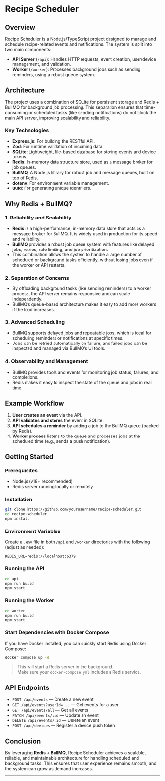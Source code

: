 # Recipe Scheduler

## Overview

Recipe Scheduler is a Node.js/TypeScript project designed to manage and schedule recipe-related events and notifications. The system is split into two main components:

- **API Server** (`/api`): Handles HTTP requests, event creation, user/device management, and validation.
- **Worker** (`/worker`): Processes background jobs such as sending reminders, using a robust queue system.

## Architecture

The project uses a combination of SQLite for persistent storage and Redis + BullMQ for background job processing. This separation ensures that time-consuming or scheduled tasks (like sending notifications) do not block the main API server, improving scalability and reliability.

### Key Technologies

- **Express.js**: For building the RESTful API.
- **Zod**: For runtime validation of incoming data.
- **SQLite**: Lightweight, file-based database for storing events and device tokens.
- **Redis**: In-memory data structure store, used as a message broker for job queues.
- **BullMQ**: A Node.js library for robust job and message queues, built on top of Redis.
- **dotenv**: For environment variable management.
- **uuid**: For generating unique identifiers.

## Why Redis + BullMQ?

### 1. **Reliability and Scalability**

- **Redis** is a high-performance, in-memory data store that acts as a message broker for BullMQ. It is widely used in production for its speed and reliability.
- **BullMQ** provides a robust job queue system with features like delayed jobs, retries, rate limiting, and job prioritization.
- This combination allows the system to handle a large number of scheduled or background tasks efficiently, without losing jobs even if the worker or API restarts.

### 2. **Separation of Concerns**

- By offloading background tasks (like sending reminders) to a worker process, the API server remains responsive and can scale independently.
- BullMQ’s queue-based architecture makes it easy to add more workers if the load increases.

### 3. **Advanced Scheduling**

- BullMQ supports delayed jobs and repeatable jobs, which is ideal for scheduling reminders or notifications at specific times.
- Jobs can be retried automatically on failure, and failed jobs can be inspected and managed via BullMQ’s UI tools.

### 4. **Observability and Management**

- BullMQ provides tools and events for monitoring job status, failures, and completions.
- Redis makes it easy to inspect the state of the queue and jobs in real time.

## Example Workflow

1. **User creates an event** via the API.
2. **API validates and stores** the event in SQLite.
3. **API schedules a reminder** by adding a job to the BullMQ queue (backed by Redis).
4. **Worker process** listens to the queue and processes jobs at the scheduled time (e.g., sends a push notification).

## Getting Started

### Prerequisites

- Node.js (v18+ recommended)
- Redis server running locally or remotely

### Installation

```bash
git clone https://github.com/yourusername/recipe-scheduler.git
cd recipe-scheduler
npm install
```

### Environment Variables

Create a `.env` file in both `/api` and `/worker` directories with the following (adjust as needed):

```
REDIS_URL=redis://localhost:6379
```

### Running the API

```bash
cd api
npm run build
npm start
```

### Running the Worker

```bash
cd worker
npm run build
npm start
```

### Start Dependencies with Docker Compose

If you have Docker installed, you can quickly start Redis using Docker Compose:

```bash
docker compose up -d
```

> This will start a Redis server in the background.  
> Make sure your `docker-compose.yml` includes a Redis service.

## API Endpoints

- `POST /api/events` — Create a new event
- `GET /api/events?userId=...` — Get events for a user
- `GET /api/events/all` — Get all events
- `PATCH /api/events/:id` — Update an event
- `DELETE /api/events/:id` — Delete an event
- `POST /api/devices` — Register a device push token

## Conclusion

By leveraging **Redis + BullMQ**, Recipe Scheduler achieves a scalable, reliable, and maintainable architecture for handling scheduled and background tasks. This ensures that user experience remains smooth, and the system can grow as demand increases.

---
